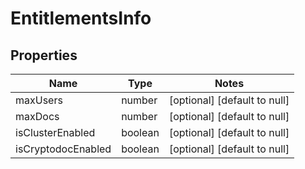 # EntitlementsInfo

## Properties

| Name               | Type    | Notes                        |
|--------------------|---------|------------------------------|
| maxUsers           | number  | [optional] [default to null] |
| maxDocs            | number  | [optional] [default to null] |
| isClusterEnabled   | boolean | [optional] [default to null] |
| isCryptodocEnabled | boolean | [optional] [default to null] |


